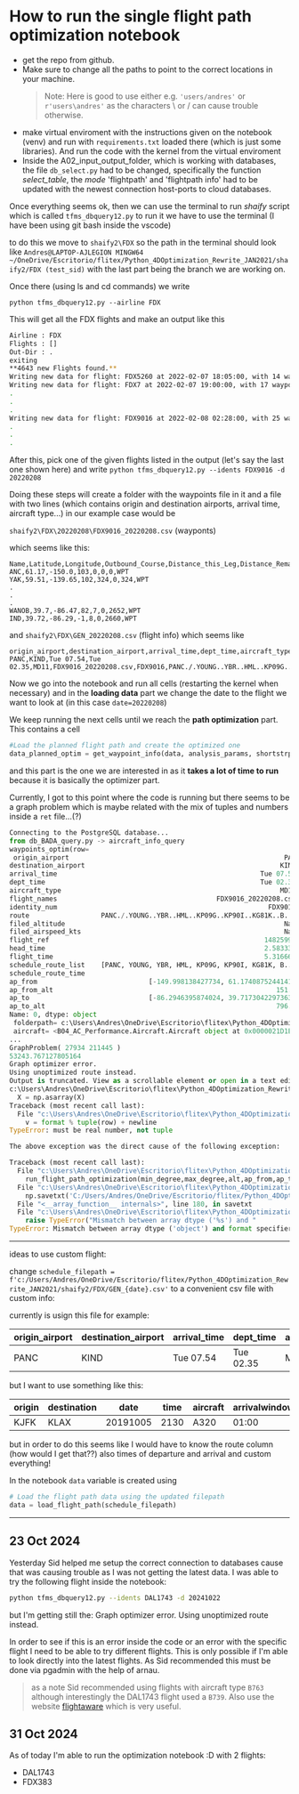 # How to run the single flight path optimization notebook

- get the repo from github.
- Make sure to change all the paths to point to the correct locations in your machine.
  > Note: Here is good to use either e.g. `'users/andres'` or `r'users\andres'` as the characters \ or / can cause trouble otherwise.
- make virtual enviroment with the instructions given on the notebook (venv) and run with `requirements.txt` loaded there (which is just some libraries). And run the code with the kernel from the virtual enviroment
- Inside the A02_input_output_folder, which is working with databases, the file `db_select.py` had to be changed, specifically the function *select_table*, the *mode* 'flightpath' and 'flightpath info' had to be updated with the newest connection host-ports to cloud databases.

Once everything seems ok, then we can use the terminal to run *shaify* script which is called `tfms_dbquery12.py` to run it we have to use the terminal (I have been using git bash inside the vscode)

to do this we move to `shaify2\FDX` so the path in the terminal should look like `Andres@LAPTOP-AJLEGION MINGW64 ~/OneDrive/Escritorio/flitex/Python_4DOptimization_Rewrite_JAN2021/shaify2/FDX (test_sid)` with the last part being the branch we are working on.

Once there (using ls and cd commands) we write 

`python tfms_dbquery12.py --airline FDX`

This will get all the FDX flights and make an output like this 

```bash
Airline : FDX
Flights : []
Out-Dir : .
exiting
**4643 new Flights found.**
Writing new data for flight: FDX5260 at 2022-02-07 18:05:00, with 14 waypoints.
Writing new data for flight: FDX7 at 2022-02-07 19:00:00, with 17 waypoints.
.
.
.
Writing new data for flight: FDX9016 at 2022-02-08 02:28:00, with 25 waypoints.
.
.
.
```

After this, pick one of the given flights listed in the output (let's say the last one shown here) and write 
`python tfms_dbquery12.py --idents FDX9016 -d 20220208`

Doing these steps will create a folder with the waypoints file in it and a file with two lines (which contains origin and destination airports, arrival time, aircraft type...)
in our example case would be

`shaify2\FDX\20220208\FDX9016_20220208.csv` (wayponts)

which seems like this:

```
Name,Latitude,Longitude,Outbound_Course,Distance_this_Leg,Distance_Remaining,Distance_Flown,Type
ANC,61.17,-150.0,103,0,0,0,WPT
YAK,59.51,-139.65,102,324,0,324,WPT
.
.
.
WANOB,39.7,-86.47,82,7,0,2652,WPT
IND,39.72,-86.29,-1,8,0,2660,WPT
```

and `shaify2\FDX\GEN_20220208.csv` (flight info) which seems like

```
origin_airport,destination_airport,arrival_time,dept_time,aircraft_type,flight_names,identity_num,route,filed_altitude,filed_airspeed_kts,flight_ref
PANC,KIND,Tue 07.54,Tue 02.35,MD11,FDX9016_20220208.csv,FDX9016,PANC./.YOUNG..YBR..HML..KP09G..KP90I..KG81K..BRBIE.JAKKS2.KIND,,,14825991
```

Now we go into the notebook and run all cells (restarting the kernel when necessary) and in the **loading data** part we change the date to the flight we want to look at (in this case `date=20220208`)

We keep running the next cells until we reach the **path optimization** part. This contains a cell

```python
#Load the planned flight path and create the optimized one
data_planned_optim = get_waypoint_info(data, analysis_params, shortstrpath, option= 'optim_altitude') #time astar algorithm
```

and this part is the one we are interested in as it **takes a lot of time to run** because it is basically the optimizer part.

Currently, I got to this point where the code is running but there seems to be a graph problem which is maybe related with the mix of tuples and numbers inside a `ret` file...(?)

```python
Connecting to the PostgreSQL database...
from db_BADA_query.py -> aircraft_info_query
waypoints_optim(row=
 origin_airport                                                      PANC
destination_airport                                                 KIND
arrival_time                                                   Tue 07.54
dept_time                                                      Tue 02.35
aircraft_type                                                       MD11
flight_names                                        FDX9016_20220208.csv
identity_num                                                     FDX9016
route                  PANC./.YOUNG..YBR..HML..KP09G..KP90I..KG81K..B...
filed_altitude                                                       NaN
filed_airspeed_kts                                                   NaN
flight_ref                                                      14825991
head_time                                                       2.583333
flight_time                                                     5.316667
schedule_route_list    [PANC, YOUNG, YBR, HML, KP09G, KP90I, KG81K, B...
schedule_route_time                                                     
ap_from                            [-149.998138427734, 61.1740875244141]
ap_from_alt                                                        151.0
ap_to                              [-86.2946395874024, 39.7173042297363]
ap_to_alt                                                          796.0
Name: 0, dtype: object 
 folderpath= c:\Users\Andres\OneDrive\Escritorio\flitex\Python_4DOptimization_Rewrite_JAN2021\shaify2\FDX\20220208 
 aircraft= <B04_AC_Performance.Aircraft.Aircraft object at 0x0000021D1EEAB910> 
...
GraphProblem( 27934 211445 )
53243.767127805164
Graph optimizer error.
Using unoptimized route instead.
Output is truncated. View as a scrollable element or open in a text editor. Adjust cell output settings...
c:\Users\Andres\OneDrive\Escritorio\flitex\Python_4DOptimization_Rewrite_JAN2021\env\lib\site-packages\numpy\lib\npyio.py:1508: VisibleDeprecationWarning: Creating an ndarray from ragged nested sequences (which is a list-or-tuple of lists-or-tuples-or ndarrays with different lengths or shapes) is deprecated. If you meant to do this, you must specify 'dtype=object' when creating the ndarray.
  X = np.asarray(X)
Traceback (most recent call last):
  File "c:\Users\Andres\OneDrive\Escritorio\flitex\Python_4DOptimization_Rewrite_JAN2021\env\lib\site-packages\numpy\lib\npyio.py", line 1565, in savetxt
    v = format % tuple(row) + newline
TypeError: must be real number, not tuple

The above exception was the direct cause of the following exception:

Traceback (most recent call last):
  File "c:\Users\Andres\OneDrive\Escritorio\flitex\Python_4DOptimization_Rewrite_JAN2021\B05_Flight_Path\get_waypoint_info.py", line 108, in waypoints_optim
    run_flight_path_optimization(min_degree,max_degree,alt,ap_from,ap_to,forecast,forecast_interval,aircraft,analysis_params,name_from,name_to)
  File "c:\Users\Andres\OneDrive\Escritorio\flitex\Python_4DOptimization_Rewrite_JAN2021\B05_Flight_Path\horizontal_optim.py", line 335, in run_flight_path_optimization
    np.savetxt('C:/Users/Andres/OneDrive/Escritorio/flitex/Python_4DOptimization_Rewrite_JAN2021/notebooks/ret.txt',ret)
  File "<__array_function__ internals>", line 180, in savetxt
  File "c:\Users\Andres\OneDrive\Escritorio\flitex\Python_4DOptimization_Rewrite_JAN2021\env\lib\site-packages\numpy\lib\npyio.py", line 1567, in savetxt
    raise TypeError("Mismatch between array dtype ('%s') and "
TypeError: Mismatch between array dtype ('object') and format specifier ('%.18e')
```
---
ideas to use custom flight:

change `schedule_filepath = f'c:/Users/Andres/OneDrive/Escritorio/flitex/Python_4DOptimization_Rewrite_JAN2021/shaify2/FDX/GEN_{date}.csv'` to a convenient csv file with custom info:

currently is usign this file for example:

| origin_airport | destination_airport | arrival_time | dept_time | aircraft_type | flight_names           | identity_num | route                                                                      | filed_altitude | filed_airspeed_kts | flight_ref |
|----------------|---------------------|--------------|-----------|---------------|------------------------|--------------|----------------------------------------------------------------------------|----------------|--------------------|------------|
| PANC           | KIND                | Tue 07.54    | Tue 02.35 | MD11          | FDX9016_20220208.csv    | FDX9016      | PANC./.YOUNG..YBR..HML..KP09G..KP90I..KG81K..BRBIE.JAKKS2.KIND              |                |                    | 14825991   |

but I want to use something like this:

|origin|destination|date|time|aircraft|arrivalwindowmin|arrivalwindowmax|
|---|---|---|---|---|---|---|
|KJFK|KLAX|20191005|2130|A320|01:00|02:00|

but in order to do this seems like I would have to know the route column (how would I get that??) also times of departure and arrival and custom everything!

In the notebook `data` variable is created using
```python
# Load the flight path data using the updated filepath
data = load_flight_path(schedule_filepath)
```
---
## 23 Oct 2024
Yesterday Sid helped me setup the correct connection to databases cause that was causing trouble as I was not getting the latest data. I was able to try the following flight inside the notebook:

```bash
python tfms_dbquery12.py --idents DAL1743 -d 20241022
```

but I'm getting still the: Graph optimizer error.
Using unoptimized route instead.

In order to see if this is an error inside the code or an error with the specific flight I need to be able to try different flights. This is only possible if I'm able to look directly into the latest flights.
As Sid recommended this must be done via pgadmin with the help of arnau. 

> as a note Sid recommended using flights with aircraft type `B763` although interestingly the DAL1743 flight used a `B739`.
> Also use the website [flightaware](https://www.flightaware.com/) which is very useful.

## 31 Oct 2024

As of today I'm able to run the optimization notebook :D with 2 flights:

- DAL1743
- FDX383
